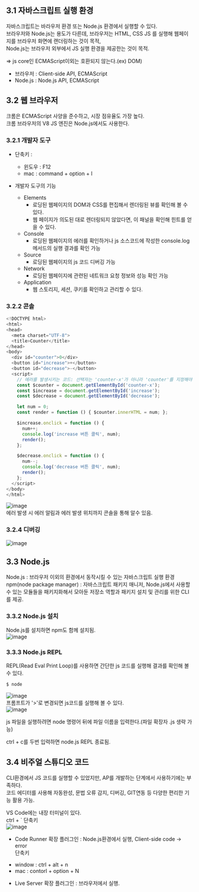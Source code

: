 ## 3.1 자바스크립트 실행 환경
자바스크립트는 바라우저 환경 또는 Node.js 환경에서 실행할 수 있다.  
브라우저와 Node.js는 용도가 다른데, 브라우저는 HTML, CSS JS 를 실행해 웹페이지를 브라우저 화면에 랜더링하는 것이 목적,  
Node.js는 브라우저 외부에서 JS 실행 환경을 제공한는 것이 목적.  

=> js core인 ECMAScript이외는 호환되지 않는다.(ex) DOM)  
* 브라우저 : Client-side API, ECMAScript  
* Node.js : Node.js API, ECMAScript  

## 3.2 웹 브라우저
크롬은 ECMAScript 사양을 준수하고, 시장 점유율도 가장 높다.  
크롬 브라우저의 V8 JS 엔진은 Node.js에서도 사용한다.  

### 3.2.1 개발자 도구
* 단축키 : 
  * 윈도우 : F12
  * mac : command + option + l

* 개발자 도구의 기능
  * Elements 
    * 로딩된 웹페이지의 DOM과 CSS를 편집해서 렌더링된 뷰를 확인해 볼 수 있다.
    * 웹 페이지가 의도된 대로 렌더링되지 않았다면, 이 패널을 확인해 힌트를 얻을 수 있다.
  * Console
    * 로딩된 웹페이지의 에러를 확인하거나 js 소스코드에 작성한 console.log 메서드의 실행 결과를 확인 가능
  * Source
    * 로딩된 웹페이지의 js 코드 디버깅 가능
  * Network
    * 로딩된 웹페이지에 관련된 네트워크 요청 정보와 성능 확인 가능
  * Application 
    * 웹 스토리지, 세션, 쿠키를 확인하고 관리할 수 있다.  

### 3.2.2 콘솔

``` javascript
<!DOCTYPE html>
<html>
<head>
  <meta charset="UTF-8">
  <title>Counter</title>
</head>
<body>
  <div id="counter">0</div>
  <button id="increase">+</button>
  <button id="decrease">-</button>
  <script>
    // 에러를 발생시키는 코드: 선택자는 'counter-x'가 아니라 'counter'를 지정해야 한다.
    const $counter = document.getElementById('counter-x');
    const $increase = document.getElementById('increase');
    const $decrease = document.getElementById('decrease');

    let num = 0;
    const render = function () { $counter.innerHTML = num; };

    $increase.onclick = function () {
      num++;
      console.log('increase 버튼 클릭', num);
      render();
    };

    $decrease.onclick = function () {
      num--;
      console.log('decrease 버튼 클릭', num);
      render();
    };
  </script>
</body>
</html>
```  

![image](https://user-images.githubusercontent.com/67637716/184160888-8b6ef564-5175-4d44-a787-c6254484bf89.png)  
에러 발생 시 에러 알림과 에러 발생 위치까지 콘솔을 통해 알수 있음.  

### 3.2.4 디버깅
![image](https://user-images.githubusercontent.com/67637716/184162058-5fe8a703-c9a3-44f8-8b61-4f9ccd8a127a.png)  


## 3.3 Node.js
Node.js : 브라우저 이외의 환경에서 동작시킬 수 있는 자바스크립트 실행 환경  
npm(node package manager) : 자바스크립트 패키지 매니저,  Node.js에서 사용할 수 있는 모듈들을 패키지화해서 모아둔 저장소 역할과 패키지 설치 및 관리를 위한 CLI를 제공.  

### 3.3.2 Node.js 설치
Node.js를 설치하면 npm도 함께 설치됨.  
![image](https://user-images.githubusercontent.com/67637716/184164647-02d72953-d1ee-44cc-b563-5ab48c609c5f.png)  

### 3.3.3 Node.js REPL
REPL(Read Eval Print Loop)를 사용하면 간단한 js 코드를 실행해 결과를 확인해 볼 수 있다.  

``` node.js
$ node
```  
![image](https://user-images.githubusercontent.com/67637716/184164920-913731bc-1df3-4118-9cae-48b0177fe482.png)  
프롬프트가 '>'로 변경되면 js코드를 실행해 볼 수 있다.  
![image](https://user-images.githubusercontent.com/67637716/184165257-de07e81f-4505-4665-b858-94aa8c858efc.png)  


js 파일을 실행하려면 node 명령어 뒤에 파일 이름을 입력한다.(파일 확장자 .js 생략 가능)  
 
ctrl + c를 두번 입력하면 node.js REPL 종료됨.  


## 3.4 비주얼 스튜디오 코드
CLI환경에서 JS 코드를 실행할 수 있었지만, AP를 개발하는 단계에서 사용하기에는 부족하다.  
코드 에디터를 사용해 자동완성, 문법 오류 감지, 디버깅, GIT연동 등 다양한 편리한 기능 활용 가능.  

VS Code에는 내장 터미널이 있다.  
ctrl + ` 단축키  
![image](https://user-images.githubusercontent.com/67637716/184166070-e236ae27-bfd2-45ec-b13c-69e07422bb23.png)  

* Code Runner 확장 플러그인 : Node.js환경에서 실행, Client-side code -> error  
단축키  
- window : ctrl + alt + n  
- mac : contorl + option + N  
* Live Server 확장 플러그인 : 브라우저에서 실행.  












